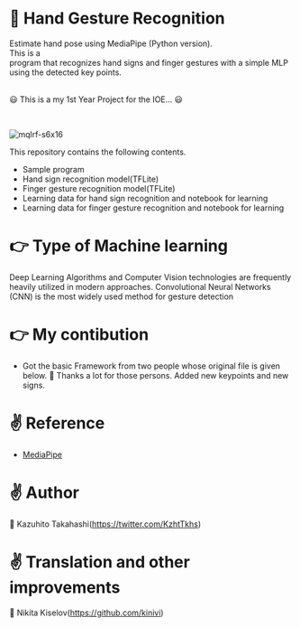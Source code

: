 # :wave: Hand Gesture Recognition
Estimate hand pose using MediaPipe (Python version).<br> This is a  
program that recognizes hand signs and finger gestures with a simple MLP using the detected key points.


<br> 	:smiley: This is a my 1st Year Project for the IOE... 	:smiley:

<br> 

![mqlrf-s6x16](https://user-images.githubusercontent.com/37477845/102222442-c452cd00-3f26-11eb-93ec-c387c98231be.gif)

This repository contains the following contents.
* Sample program
* Hand sign recognition model(TFLite)
* Finger gesture recognition model(TFLite)
* Learning data for hand sign recognition and notebook for learning
* Learning data for finger gesture recognition and notebook for learning

# :point_right: Type of Machine learning 
   Deep Learning Algorithms and Computer Vision technologies are frequently heavily utilized in modern approaches. Convolutional Neural Networks (CNN) is the most widely used method for gesture detection

# :point_right: My contibution 
* Got the basic Framework from two people whose original file is given below. :handshake:
  Thanks a lot for those persons. Added new keypoints and new signs.
# :v: Reference
* [MediaPipe](https://mediapipe.dev/)

# :v: Author
:leaves: Kazuhito Takahashi(https://twitter.com/KzhtTkhs)

# :v: Translation and other improvements
:leaves: Nikita Kiselov(https://github.com/kinivi)
